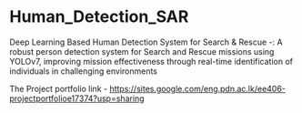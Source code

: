 # Human_Detection_SAR
Deep Learning Based Human Detection System for Search &amp; Rescue  -:  A robust person detection system for Search and Rescue missions using YOLOv7, improving mission effectiveness through real-time identification of individuals in challenging environments

The Project portfolio link - https://sites.google.com/eng.pdn.ac.lk/ee406-projectportfolioe17374?usp=sharing
